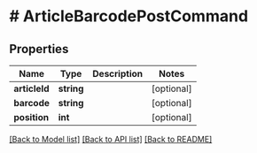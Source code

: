 # # ArticleBarcodePostCommand

## Properties

Name | Type | Description | Notes
------------ | ------------- | ------------- | -------------
**articleId** | **string** |  | [optional]
**barcode** | **string** |  | [optional]
**position** | **int** |  | [optional]

[[Back to Model list]](../../README.md#models) [[Back to API list]](../../README.md#endpoints) [[Back to README]](../../README.md)
